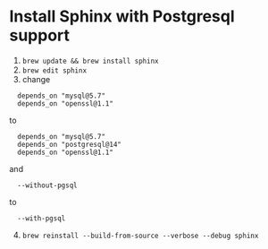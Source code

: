 # Install Sphinx with Postgresql support

1. `brew update && brew install sphinx`
2. `brew edit sphinx`
3. change
```
  depends_on "mysql@5.7"
  depends_on "openssl@1.1"
```
to
```
  depends_on "mysql@5.7"
  depends_on "postgresql@14"
  depends_on "openssl@1.1"
```
and
```
  --without-pgsql
```
to
```
  --with-pgsql
```
4. `brew reinstall --build-from-source --verbose --debug sphinx`
